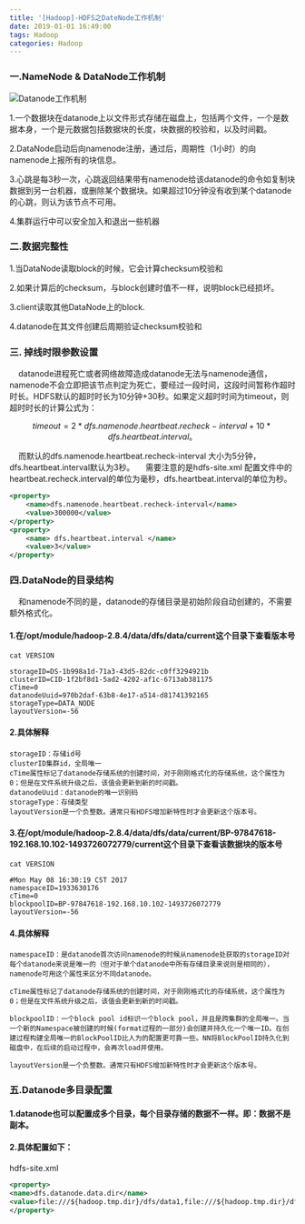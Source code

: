 ```yaml
---
title: '[Hadoop]-HDFS之DateNode工作机制'
date: 2019-01-01 16:49:00
tags: Hadoop
categories: Hadoop
---
```

### 一.NameNode & DataNode工作机制
![Datanode工作机制](https://imgconvert.csdnimg.cn/aHR0cHM6Ly91cGxvYWQtaW1hZ2VzLmppYW5zaHUuaW8vdXBsb2FkX2ltYWdlcy80MzkxNDA3LTI5YjZhZTllYzExZWFlNzEucG5n?x-oss-process=image/format,png)

1.一个数据块在datanode上以文件形式存储在磁盘上，包括两个文件，一个是数据本身，一个是元数据包括数据块的长度，块数据的校验和，以及时间戳。

2.DataNode启动后向namenode注册，通过后，周期性（1小时）的向namenode上报所有的块信息。

3.心跳是每3秒一次，心跳返回结果带有namenode给该datanode的命令如复制块数据到另一台机器，或删除某个数据块。如果超过10分钟没有收到某个datanode的心跳，则认为该节点不可用。

4.集群运行中可以安全加入和退出一些机器

### 二.数据完整性
1.当DataNode读取block的时候，它会计算checksum校验和

2.如果计算后的checksum，与block创建时值不一样，说明block已经损坏。

3.client读取其他DataNode上的block.

4.datanode在其文件创建后周期验证checksum校验和

### 三. 掉线时限参数设置
&nbsp;&nbsp;&nbsp;&nbsp;datanode进程死亡或者网络故障造成datanode无法与namenode通信，namenode不会立即把该节点判定为死亡，要经过一段时间，这段时间暂称作超时时长。HDFS默认的超时时长为10分钟+30秒。如果定义超时时间为timeout，则超时时长的计算公式为：
```math
timeout  = 2 * dfs.namenode.heartbeat.recheck-interval + 10 * dfs.heartbeat.interval。
```
&nbsp;&nbsp;&nbsp;&nbsp;而默认的dfs.namenode.heartbeat.recheck-interval 大小为5分钟，dfs.heartbeat.interval默认为3秒。
&nbsp;&nbsp;&nbsp;&nbsp;需要注意的是hdfs-site.xml 配置文件中的heartbeat.recheck.interval的单位为毫秒，dfs.heartbeat.interval的单位为秒。
```xml
<property>
    <name>dfs.namenode.heartbeat.recheck-interval</name>
    <value>300000</value>
</property>
<property>
    <name> dfs.heartbeat.interval </name>
    <value>3</value>
</property>
```

### 四.DataNode的目录结构
&nbsp;&nbsp;&nbsp;&nbsp;和namenode不同的是，datanode的存储目录是初始阶段自动创建的，不需要额外格式化。
#### 1.在/opt/module/hadoop-2.8.4/data/dfs/data/current这个目录下查看版本号
```shell
cat VERSION 

storageID=DS-1b998a1d-71a3-43d5-82dc-c0ff3294921b
clusterID=CID-1f2bf8d1-5ad2-4202-af1c-6713ab381175
cTime=0
datanodeUuid=970b2daf-63b8-4e17-a514-d81741392165
storageType=DATA_NODE
layoutVersion=-56
```
#### 2.具体解释

```shell
storageID：存储id号
clusterID集群id，全局唯一
cTime属性标记了datanode存储系统的创建时间，对于刚刚格式化的存储系统，这个属性为0；但是在文件系统升级之后，该值会更新到新的时间戳。
datanodeUuid：datanode的唯一识别码
storageType：存储类型
layoutVersion是一个负整数。通常只有HDFS增加新特性时才会更新这个版本号。
```
#### 3.在/opt/module/hadoop-2.8.4/data/dfs/data/current/BP-97847618-192.168.10.102-1493726072779/current这个目录下查看该数据块的版本号
```shell
cat VERSION 

#Mon May 08 16:30:19 CST 2017
namespaceID=1933630176
cTime=0
blockpoolID=BP-97847618-192.168.10.102-1493726072779
layoutVersion=-56
```
#### 4.具体解释
```shell
namespaceID：是datanode首次访问namenode的时候从namenode处获取的storageID对每个datanode来说是唯一的（但对于单个datanode中所有存储目录来说则是相同的），namenode可用这个属性来区分不同datanode。

cTime属性标记了datanode存储系统的创建时间，对于刚刚格式化的存储系统，这个属性为0；但是在文件系统升级之后，该值会更新到新的时间戳。

blockpoolID：一个block pool id标识一个block pool，并且是跨集群的全局唯一。当一个新的Namespace被创建的时候(format过程的一部分)会创建并持久化一个唯一ID。在创建过程构建全局唯一的BlockPoolID比人为的配置更可靠一些。NN将BlockPoolID持久化到磁盘中，在后续的启动过程中，会再次load并使用。

layoutVersion是一个负整数。通常只有HDFS增加新特性时才会更新这个版本号。
```

### 五.Datanode多目录配置
#### 1.datanode也可以配置成多个目录，每个目录存储的数据不一样。即：数据不是副本。
#### 2.具体配置如下：
hdfs-site.xml

```xml
<property>
<name>dfs.datanode.data.dir</name>  
<value>file:///${hadoop.tmp.dir}/dfs/data1,file:///${hadoop.tmp.dir}/dfs/data2</value>
</property>
```